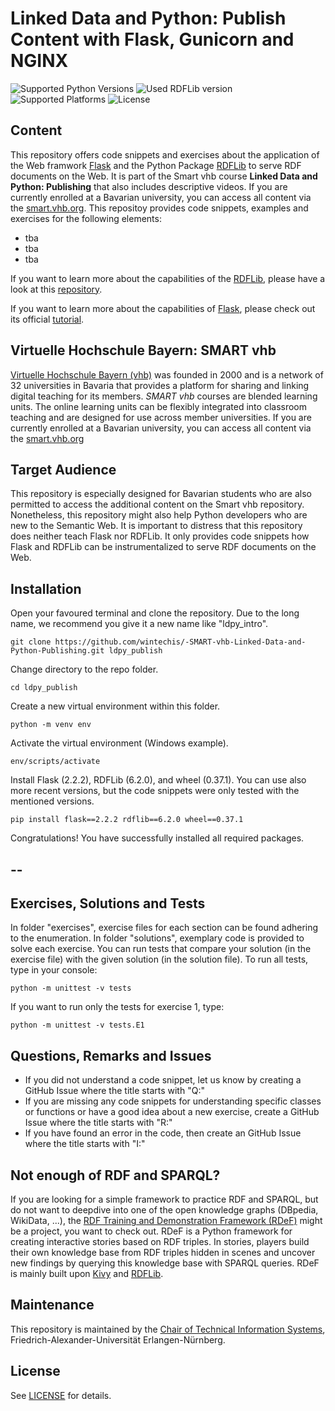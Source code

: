 # Linked Data and Python: Publish Content with Flask, Gunicorn and NGINX
![Supported Python Versions](https://img.shields.io/badge/python-3.9-blue.svg)
![Used RDFLib version](https://img.shields.io/badge/rdflib-v6.2-blue.svg)
![Supported Platforms](https://img.shields.io/badge/platforms-Linux%2C%20Windows-blue.svg)
![License](https://img.shields.io/badge/license-MIT-blue.svg)
## Content
This repository offers code snippets and exercises about the application of the Web framwork [Flask](https://flask.palletsprojects.com/en/2.2.x/) and the Python Package [RDFLib](https://rdflib.readthedocs.io/en/stable/) to serve RDF documents on the Web. It is part of the Smart vhb course **Linked Data and Python: Publishing** that also includes descriptive videos. If you are currently enrolled at a Bavarian university, you can access all content via the [smart.vhb.org](https://smart.vhb.org/). This repositoy provides code snippets, examples and exercises for the following elements:

* tba
* tba
* tba

If you want to learn more about the capabilities of the [RDFLib](https://rdflib.readthedocs.io/en/stable/), please have a look at this [repository](https://github.com/wintechis/SMART-vhb-Linked-Data-and-Python-Introduction).

If you want to learn more about the capabilities of [Flask](https://flask.palletsprojects.com/en/2.2.x/), please check out its official [tutorial](https://flask.palletsprojects.com/en/2.2.x/tutorial/).

## Virtuelle Hochschule Bayern: SMART vhb
[Virtuelle Hochschule Bayern (vhb)](https://www.vhb.org/en/) was founded in 2000 and is a network of 32 universities in Bavaria that provides a platform for sharing and linking digital teaching for its members.
*SMART vhb* courses are blended learning units. The online learning units can be flexibly integrated into classroom teaching and are designed for use across member universities.  If you are currently enrolled at a Bavarian university, you can access all content via the [smart.vhb.org](https://smart.vhb.org/)


## Target Audience
This repository is especially designed for Bavarian students who are also permitted to access the additional content on the Smart vhb repository. Nonetheless, this repository might also help Python developers who are new to the Semantic Web. It is important to distress that this repository does neither teach Flask nor RDFLib. It only provides code snippets how Flask and RDFLib can be instrumentalized to serve RDF documents on the Web.   


## Installation
Open your favoured terminal and clone the repository. Due to the long name, we recommend you give it a new name like "ldpy_intro".
```console
git clone https://github.com/wintechis/-SMART-vhb-Linked-Data-and-Python-Publishing.git ldpy_publish
```
Change directory to the repo folder.
```console
cd ldpy_publish
```
Create a new virtual environment within this folder.
```console
python -m venv env
```
Activate the virtual environment (Windows example).
```console
env/scripts/activate
```

Install Flask (2.2.2), RDFLib (6.2.0), and wheel (0.37.1). You can use also more recent versions, but the code snippets were only tested with the mentioned versions.
```console
pip install flask==2.2.2 rdflib==6.2.0 wheel==0.37.1
```
Congratulations! You have successfully installed all required packages.

--
---

## Exercises, Solutions and Tests
In folder "exercises", exercise files for each section can be found adhering to the enumeration. In folder "solutions", exemplary code is provided to solve each exercise. You can run tests that compare your solution (in the exercise file) with the given solution (in the solution file). To run all tests, type in your console:

```console
python -m unittest -v tests
```

If you want to run only the tests for exercise 1, type:

```console
python -m unittest -v tests.E1
```


## Questions, Remarks and Issues
* If you did not understand a code snippet, let us know by creating a GitHub Issue where the title starts with "Q:"  
* If you are missing any code snippets for understanding specific classes or functions or have a good idea about a new exercise, create a GitHub Issue where the title starts with "R:"
* If you have found an error in the code, then create an GitHub Issue where the title starts with "I:"


## Not enough of RDF and SPARQL?
If you are looking for a simple framework to practice RDF and SPARQL, but do not want to deepdive into one of the open knowledge graphs (DBpedia, WikiData, ...), the [RDF Training and Demonstration Framework (RDeF)](https://github.com/wintechis/RDeF) might be a project, you want to check out. RDeF is a Python framework for creating interactive stories based on RDF triples. In stories, players build their own knowledge base from RDF triples hidden in scenes and uncover new findings by querying this knowledge base with SPARQL queries. RDeF is mainly built upon [Kivy](https://kivy.org/#home) and [RDFLib](https://rdflib.readthedocs.io/en/stable/#getting-started).

## Maintenance
This repository is maintained by the [Chair of Technical Information Systems](https://www.ti.rw.fau.de/), Friedrich-Alexander-Universität Erlangen-Nürnberg.

## License
See [LICENSE](LICENSE) for details.

